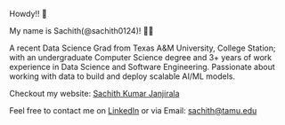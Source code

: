 
Howdy!! 👋

My name is Sachith(@sachith0124)! 👱‍♂️

A recent Data Science Grad from Texas A&M University, College Station; with an undergraduate Computer Science degree and 3+ years of work experience in Data Science and Software Engineering. Passionate about working with data to build and deploy scalable AI/ML models.

Checkout my website: [Sachith Kumar Janjirala](https://sachith.streamlit.app/)

Feel free to contact me on [LinkedIn](https://www.linkedin.com/in/sachith-janjirala/) or via Email: sachith@tamu.edu

<!---
sachith-0124/sachith-0124 is a ✨ special ✨ repository because its `README.md` (this file) appears on your GitHub profile.
You can click the Preview link to take a look at your changes.
--->
